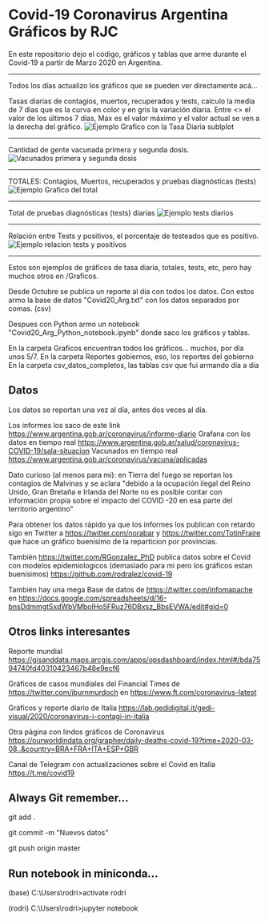 # Covid-19 Coronavirus Argentina Gráficos by RJC

En este repositorio dejo el código, gráficos y tablas que arme durante el Covid-19 a partir de Marzo 2020 en Argentina.

-----------
Todos los días actualizo los gráficos que se pueden ver directamente acá...

Tasas diarias de contagios, muertos, recuperados y tests, calculo la media de 7 días que es la curva en color y en gris la variación diaria. Entre <> el valor de los últimos 7 días, Max es el valor máximo y el valor actual se ven a la derecha del gráfico.
![Ejemplo Grafico con la Tasa Diaria sublplot](/Graficos/2021/Junio/TasaDiaria_MA_18Jun.png)

-----------
Cantidad de gente vacunada primera y segunda dosis.
![Vacunados primera y segunda dosis](/Graficos/2021/Junio/Vacunas_18Jun.png)

-----------
TOTALES: Contagios, Muertos, recuperados y pruebas diagnósticas (tests)
![Ejemplo Grafico del total](/Graficos/2021/Junio/Contagios_tot_18Jun.png)

-----------
Total de pruebas diagnósticas (tests) diarias
![Ejemplo tests diarios](/Graficos/2021/Junio/TestDiarioBar_18Jun.png)

-----------
Relación entre Tests y positivos, el porcentaje de testeados que es positivo.
![Ejemplo relacion tests y positivos](/Graficos/2021/Junio/Tasa_Cont_Test18Jun.png)

-----------
Estos son ejemplos de gráficos de tasa diaria, totales, tests, etc, pero hay muchos otros en /Graficos.

Desde Octubre se publica un reporte al día con todos los datos. Con estos armo la base de datos "Covid20_Arg.txt" con los datos separados por comas. (csv)

Despues con Python armo un notebook "Covid20_Arg_Python_notebook.ipynb" donde saco los gráficos y tablas.

En la carpeta Graficos encuentran todos los gráficos... muchos, por día unos 5/7.
En la carpeta Reportes gobiernos, eso, los reportes del gobierno
En la carpeta csv_datos_completos, las tablas csv que fui armando día a día

## Datos
Los datos se reportan una vez al día, antes dos veces al día. 

Los informes los saco de este link https://www.argentina.gob.ar/coronavirus/informe-diario
Grafana con los datos en tiempo real https://www.argentina.gob.ar/salud/coronavirus-COVID-19/sala-situacion
Vacunados en tiempo real  https://www.argentina.gob.ar/coronavirus/vacuna/aplicadas


Dato curioso (al menos para mi): en Tierra del fuego se reportan los contagios de Malvinas y se aclara "debido a la ocupación ilegal del Reino Unido, Gran Bretaña e Irlanda del Norte no es posible contar con información propia sobre el impacto del COVID -20 en esa parte del territorio argentino"

Para obtener los datos rápido ya que los informes los publican con retardo sigo en Twitter a https://twitter.com/norabar y https://twitter.com/TotinFraire que hace un gráfico buenisimo de la reparticion por provincias.

También https://twitter.com/RGonzalez_PhD publica datos sobre el Covid con modelos epidemiologicos (demasiado para mi pero los gráficos estan buenísimos) https://github.com/rodralez/covid-19

También hay una mega Base de datos de https://twitter.com/infomapache en https://docs.google.com/spreadsheets/d/16-bnsDdmmgtSxdWbVMboIHo5FRuz76DBxsz_BbsEVWA/edit#gid=0

## Otros links interesantes

Reporte mundial https://gisanddata.maps.arcgis.com/apps/opsdashboard/index.html#/bda7594740fd40310423467b48e9ecf6

Gráficos de casos mundiales del Financial Times de https://twitter.com/jburnmurdoch en https://www.ft.com/coronavirus-latest

Gráficos y reporte diario de Italia https://lab.gedidigital.it/gedi-visual/2020/coronavirus-i-contagi-in-italia

Otra página con lindos gráficos de Coronavirus https://ourworldindata.org/grapher/daily-deaths-covid-19?time=2020-03-08..&country=BRA+FRA+ITA+ESP+GBR

Canal de Telegram con actualizaciones sobre el Covid en Italia https://t.me/covid19

## Always Git remember...
git add .

git commit -m "Nuevos datos" 

git push origin master

## Run notebook in miniconda...

(base) C:\Users\rodri>activate rodri

(rodri) C:\Users\rodri>jupyter notebook